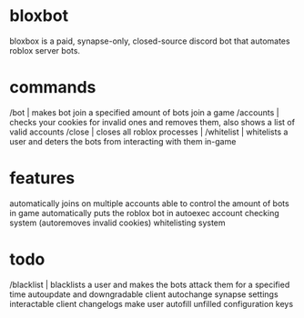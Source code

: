 # bloxbot
bloxbox is a paid, synapse-only, closed-source discord bot that automates roblox server bots.

# commands
/bot            |  makes bot join a specified amount of bots join a game
/accounts       |  checks your cookies for invalid ones and removes them, also shows a list of valid accounts
/close          |  closes all roblox processes
                |
/whitelist      |  whitelists a user and deters the bots from interacting with them in-game 

# features
automatically joins on multiple accounts
able to control the amount of bots in game
automatically puts the roblox bot in autoexec
account checking system (autoremoves invalid cookies)
whitelisting system

# todo
/blacklist  |  blacklists a user and makes the bots attack them for a specified time
autoupdate and downgradable client
autochange synapse settings
interactable client
changelogs
make user autofill unfilled configuration keys

